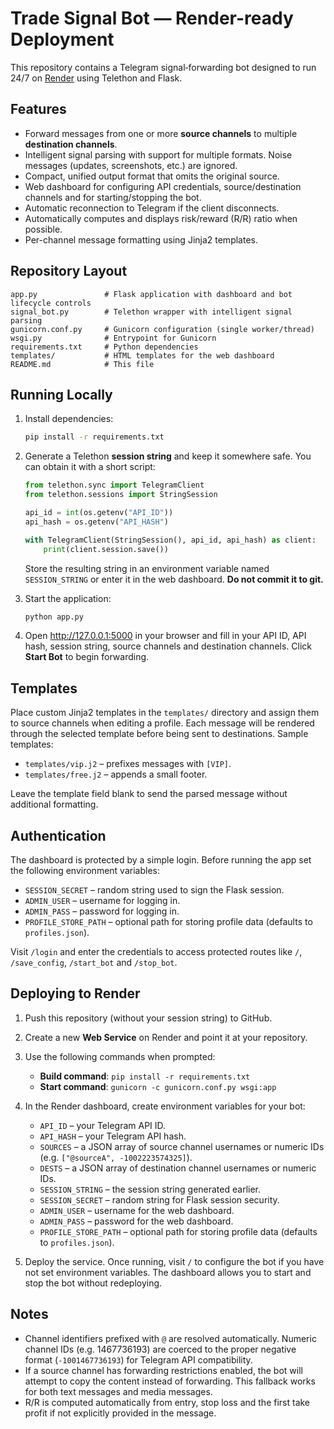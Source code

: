 # Trade Signal Bot — Render-ready Deployment

This repository contains a Telegram signal‑forwarding bot designed to run 24/7 on [Render](https://render.com) using Telethon and Flask.

## Features

* Forward messages from one or more **source channels** to multiple **destination channels**.
* Intelligent signal parsing with support for multiple formats. Noise messages (updates, screenshots, etc.) are ignored.
* Compact, unified output format that omits the original source.
* Web dashboard for configuring API credentials, source/destination channels and for starting/stopping the bot.
* Automatic reconnection to Telegram if the client disconnects.
* Automatically computes and displays risk/reward (R/R) ratio when possible.
* Per-channel message formatting using Jinja2 templates.

## Repository Layout

```
app.py               # Flask application with dashboard and bot lifecycle controls
signal_bot.py        # Telethon wrapper with intelligent signal parsing
gunicorn.conf.py     # Gunicorn configuration (single worker/thread)
wsgi.py              # Entrypoint for Gunicorn
requirements.txt     # Python dependencies
templates/           # HTML templates for the web dashboard
README.md            # This file
```

## Running Locally

1. Install dependencies:

   ```bash
   pip install -r requirements.txt
   ```

2. Generate a Telethon **session string** and keep it somewhere safe. You can obtain it with a short script:

   ```python
   from telethon.sync import TelegramClient
   from telethon.sessions import StringSession

   api_id = int(os.getenv("API_ID"))
   api_hash = os.getenv("API_HASH")

   with TelegramClient(StringSession(), api_id, api_hash) as client:
       print(client.session.save())
   ```

   Store the resulting string in an environment variable named `SESSION_STRING` or enter it in the web dashboard. **Do not commit it to git.**
3. Start the application:

   ```bash
   python app.py
   ```

4. Open http://127.0.0.1:5000 in your browser and fill in your API ID, API hash, session string, source channels and destination channels. Click **Start Bot** to begin forwarding.

## Templates

Place custom Jinja2 templates in the `templates/` directory and assign them to
source channels when editing a profile. Each message will be rendered through
the selected template before being sent to destinations. Sample templates:

* `templates/vip.j2` – prefixes messages with `[VIP]`.
* `templates/free.j2` – appends a small footer.

Leave the template field blank to send the parsed message without additional
formatting.

## Authentication

The dashboard is protected by a simple login. Before running the app set
the following environment variables:

* `SESSION_SECRET` – random string used to sign the Flask session.
* `ADMIN_USER` – username for logging in.
* `ADMIN_PASS` – password for logging in.
* `PROFILE_STORE_PATH` – optional path for storing profile data (defaults to `profiles.json`).

Visit `/login` and enter the credentials to access protected routes like
`/`, `/save_config`, `/start_bot` and `/stop_bot`.

## Deploying to Render

1. Push this repository (without your session string) to GitHub.
2. Create a new **Web Service** on Render and point it at your repository.
3. Use the following commands when prompted:

   * **Build command**: `pip install -r requirements.txt`
   * **Start command**: `gunicorn -c gunicorn.conf.py wsgi:app`

4. In the Render dashboard, create environment variables for your bot:

   * `API_ID` – your Telegram API ID.
   * `API_HASH` – your Telegram API hash.
   * `SOURCES` – a JSON array of source channel usernames or numeric IDs (e.g. `["@sourceA", -1002223574325]`).
   * `DESTS` – a JSON array of destination channel usernames or numeric IDs.
   * `SESSION_STRING` – the session string generated earlier.
   * `SESSION_SECRET` – random string for Flask session security.
   * `ADMIN_USER` – username for the web dashboard.
   * `ADMIN_PASS` – password for the web dashboard.
   * `PROFILE_STORE_PATH` – optional path for storing profile data (defaults to `profiles.json`).

5. Deploy the service.  Once running, visit `/` to configure the bot if you have not set environment variables.  The dashboard allows you to start and stop the bot without redeploying.

## Notes

* Channel identifiers prefixed with `@` are resolved automatically.  Numeric channel IDs (e.g. 1467736193) are coerced to the proper negative format (`-1001467736193`) for Telegram API compatibility.
* If a source channel has forwarding restrictions enabled, the bot will attempt to copy the content instead of forwarding.  This fallback works for both text messages and media messages.
* R/R is computed automatically from entry, stop loss and the first take profit if not explicitly provided in the message.
